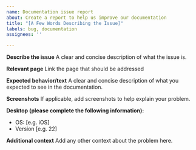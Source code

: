 ```yaml
---
name: Documentation issue report
about: Create a report to help us improve our documentation
title: "[A Few Words Describing the Issue]"
labels: bug, documentation
assignees: ''

---
```


**Describe the issue**
A clear and concise description of what the issue is.

**Relevant page**
Link the page that should be addressed

**Expected behavior/text**
A clear and concise description of what you expected to see in the documentation.

**Screenshots**
If applicable, add screenshots to help explain your problem.

**Desktop (please complete the following information):**
 - OS: [e.g. iOS]
 - Version [e.g. 22]

**Additional context**
Add any other context about the problem here.
